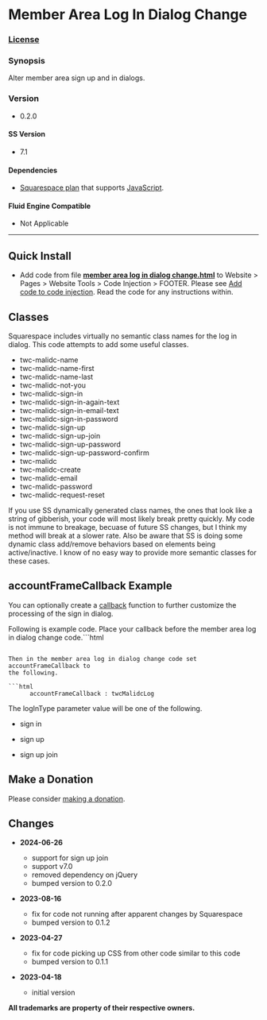 # Member Area Log In Dialog Change

### [License][1]
    
### Synopsis

Alter member area sign up and in dialogs.

### Version

  * 0.2.0

#### SS Version

  * 7.1

#### Dependencies

  * [Squarespace plan][2] that supports [JavaScript][3].

#### Fluid Engine Compatible

  * Not Applicable

---

## Quick Install

* Add code from file **[member area log in dialog change.html][5]** to
  Website > Pages > Website Tools > Code Injection > FOOTER. Please see [Add
  code to code injection][6]. Read the code for any instructions within.

## Classes

Squarespace includes virtually no semantic class names for the log in dialog.
This code attempts to add some useful classes.

  * twc-malidc-name
  * twc-malidc-name-first
  * twc-malidc-name-last
  * twc-malidc-not-you
  * twc-malidc-sign-in
  * twc-malidc-sign-in-again-text
  * twc-malidc-sign-in-email-text
  * twc-malidc-sign-in-password
  * twc-malidc-sign-up
  * twc-malidc-sign-up-join
  * twc-malidc-sign-up-password
  * twc-malidc-sign-up-password-confirm
  * twc-malidc
  * twc-malidc-create
  * twc-malidc-email
  * twc-malidc-password
  * twc-malidc-request-reset

If you use SS dynamically generated class names, the ones that look like a
string of gibberish, your code will most likely break pretty quickly. My code is
not immune to breakage, becuase of future SS changes, but I think my method will
break at a slower rate. Also be aware that SS is doing some dynamic class
add/remove behaviors based on elements being active/inactive. I know of no easy
way to provide more semantic classes for these cases.

## accountFrameCallback Example

You can optionally create a [callback][7] function to further customize the
processing of the sign in dialog.

Following is example code. Place your callback before the member area log in
dialog change code.```html
<script>

  const twcMalidcLog = ( dcmnt, logInType ) => {
  
    console.log ( dcmnt );
    
    console.log ( logInType );
    
    }
    
  </script>

```

Then in the member area log in dialog change code set accountFrameCallback to
the following.

```html
      accountFrameCallback : twcMalidcLog
```

The logInType parameter value will be one of the following.

  * sign in
  
  * sign up
  
  * sign up join

## Make a Donation

Please consider [making a donation][8].

## Changes

* **2024-06-26**

  * support for sign up join
  * support v7.0
  * removed dependency on jQuery
  * bumped version to 0.2.0
  
* **2023-08-16**

  * fix for code not running after apparent changes by Squarespace
  * bumped version to 0.1.2
  
* **2023-04-27**

  * fix for code picking up CSS from other code similar to this code
  * bumped version to 0.1.1
  
* **2023-04-18**

  * initial version

**All trademarks are property of their respective owners.**

[1]: https://github.com/tomsWebConsulting/twcsl/blob/main/LICENSE.txt#L1
[2]: https://www.squarespace.com/pricing
[3]: https://en.wikipedia.org/wiki/JavaScript
[5]: member%20area%20log%20in%20dialog%20change.html#L1
[6]: https://support.squarespace.com/hc/en-us/articles/205815908-Using-code-injection#toc-add-code-to-code-injection
[7]: https://en.wikipedia.org/wiki/Callback_(computer_programming)
[8]: https://github.com/tomsWebConsulting/twcsl#make-a-donation
